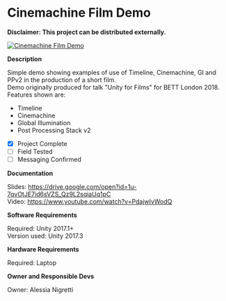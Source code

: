 # **Cinemachine Film Demo** #
**Disclaimer: This project can be distributed externally.**    

[![Cinemachine Film Demo](https://i.imgur.com/XuoNzfx.png)](https://www.youtube.com/watch?v=PdajwIvWodQ)

**Description**

Simple demo showing examples of use of Timeline, Cinemachine, GI and PPv2 in the production of a short film.<br>
Demo originally produced for talk "Unity for Films" for BETT London 2018.<br>
Features shown are:

* Timeline
* Cinemachine
* Global Illumination
* Post Processing Stack v2

- [x] Project Complete
- [ ] Field Tested
- [ ] Messaging Confirmed

**Documentation**

Slides: https://drive.google.com/open?id=1u-7qvOtJE7id6sVZS_Qz9L2sqiaUq1pC<br>
Video: https://www.youtube.com/watch?v=PdajwIvWodQ

**Software Requirements**

Required: Unity 2017.1+<br>
Version used: Unity 2017.3

**Hardware Requirements**

Required: Laptop  

**Owner and Responsible Devs**

Owner: Alessia Nigretti
